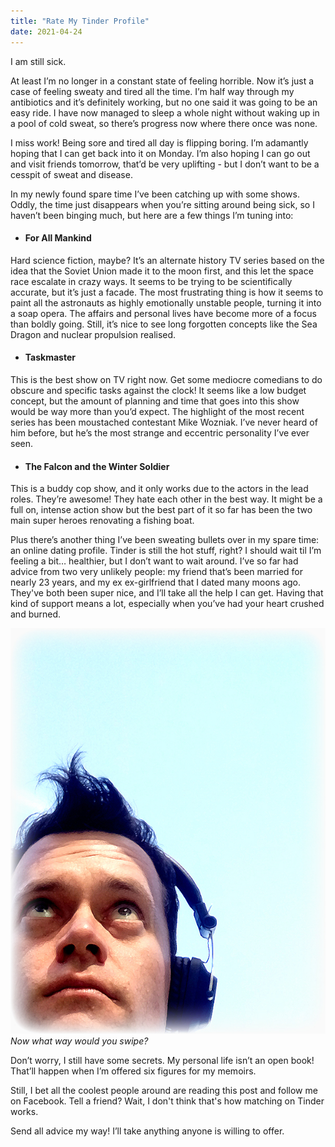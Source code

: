 ```yaml
---
title: "Rate My Tinder Profile"
date: 2021-04-24
---
```


I am still sick.

At least I’m no longer in a constant state of feeling horrible. Now it’s just a case of feeling sweaty and tired all the time. I’m half way through my antibiotics and it’s definitely working, but no one said it was going to be an easy ride. I have now managed to sleep a whole night without waking up in a pool of cold sweat, so there’s progress now where there once was none.

I miss work! Being sore and tired all day is flipping boring. I’m adamantly hoping that I can get back into it on Monday. I’m also hoping I can go out and visit friends tomorrow, that’d be very uplifting - but I don’t want to be a cesspit of sweat and disease.

In my newly found spare time I’ve been catching up with some shows. Oddly, the time just disappears when you’re sitting around being sick, so I haven’t been binging much, but here are a few things I’m tuning into:

* #### For All Mankind

Hard science fiction, maybe? It’s an alternate history TV series based on the idea that the Soviet Union made it to the moon first, and this let the space race escalate in crazy ways. It seems to be trying to be scientifically accurate, but it’s just a facade. The most frustrating thing is how it seems to paint all the astronauts as highly emotionally unstable people, turning it into a soap opera. The affairs and personal lives have become more of a focus than boldly going. Still, it’s nice to see long forgotten concepts like the Sea Dragon and nuclear propulsion realised.

* #### Taskmaster

This is the best show on TV right now. Get some mediocre comedians to do obscure and specific tasks against the clock! It seems like a low budget concept, but the amount of planning and time that goes into this show would be way more than you’d expect. The highlight of the most recent series has been moustached contestant Mike Wozniak. I’ve never heard of him before, but he’s the most strange and eccentric personality I’ve ever seen.

* #### The Falcon and the Winter Soldier

This is a buddy cop show, and it only works due to the actors in the lead roles. They’re awesome! They hate each other in the best way. It might be a full on, intense action show but the best part of it so far has been the two main super heroes renovating a fishing boat.

Plus there’s another thing I’ve been sweating bullets over in my spare time: an online dating profile. Tinder is still the hot stuff, right? I should wait til I’m feeling a bit… healthier, but I don’t want to wait around. I’ve so far had advice from two very unlikely people: my friend that’s been married for nearly 23 years, and my ex ex-girlfriend that I dated many moons ago. They've both been super nice, and I’ll take all the help I can get. Having that kind of support means a lot, especially when you’ve had your heart crushed and burned.

[![spoilers.](../../assets/images/aaron.jpg)](../../assets/images/aaron.jpg)
_Now what way would you swipe?_

Don’t worry, I still have some secrets. My personal life isn’t an open book! That’ll happen when I’m offered six figures for my memoirs.

Still, I bet all the coolest people around are reading this post and follow me on Facebook. Tell a friend? Wait, I don't think that's how matching on Tinder works.

Send all advice my way! I’ll take anything anyone is willing to offer.
